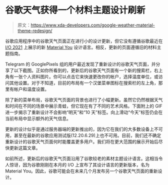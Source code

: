 # 谷歌天气获得一个材料主题设计刷新

> 原文：<https://www.xda-developers.com/google-weather-material-theme-redesign/>

谷歌应用程序中的谷歌天气页面正在进行小的设计更新，但它没有遵循谷歌最近在 [I/O 2021](https://www.xda-developers.com/tag/google-io-2021/) 上展示的新 [Material You](https://www.xda-developers.com/material-you/) 设计语言。相反，更新的页面遵循旧的材料主题指南。

Telegram 的 GooglePixels 组的用户最近发现了重新设计的谷歌天气页面，并分享了以下截图。正如你所看到的，更新后的谷歌天气页面有一个新的搜索栏，右上角有一张个人资料图片。你可以点击它来快速更改你的帐户，选择温度单位，或访问其他设置。对于不知道，目前的布局有一个汉堡菜单图标在搜索栏的左上角，那里有帐户和温度设置。

除了新的菜单布局，谷歌天气页面的背景也进行了小幅更新。虽然它仍然根据天气和时间在不同的场景中展示青蛙，但它现在有了不同的艺术风格。下面附上的 GIF 进一步揭示了重新设计不会影响“明天”和“10 天”标签。向上滑动“今天”标签仍会在当前布局中显示额外的天气信息。

更新的设计似乎是通过服务器端的更新推出的，因为它在我们的大多数设备上不可用，甚至在最新的谷歌应用测试版(12.20.6.29)上也不可用。目前，我们还不确定重新设计的谷歌天气页面何时能覆盖更多用户。我们将在更大范围的展示开始后尽快更新这篇文章。

如前所述，更新后的谷歌天气页面沿用了谷歌较老的素材主题设计语言。这相当令人惊讶，因为谷歌刚刚在本月的 I/O 上宣布了其设计语言的更新版本，名为 Material You。因此，谷歌可能会在未来几个月发布另一个谷歌天气页面的重新设计。